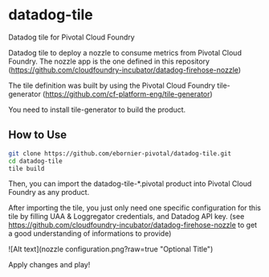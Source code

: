 # datadog-tile
Datadog tile for Pivotal Cloud Foundry

Datadog tile to deploy a nozzle to consume metrics from Pivotal Cloud Foundry. The nozzle app is the one defined in this repository (https://github.com/cloudfoundry-incubator/datadog-firehose-nozzle)

The tile definition was built by using the Pivotal Cloud Foundry tile-generator (https://github.com/cf-platform-eng/tile-generator)

You need to install tile-generator to build the product.

## How to Use

```bash
git clone https://github.com/ebornier-pivotal/datadog-tile.git
cd datadog-tile
tile build
```

Then, you can import the datadog-tile-*.pivotal product into Pivotal Cloud Foundry as any product.

After importing the tile, you just only need one specific configuration for this tile by filling UAA & Loggregator credentials, and Datadog API key. (see https://github.com/cloudfoundry-incubator/datadog-firehose-nozzle to get a good understanding of informations to provide)

![Alt text](nozzle configuration.png?raw=true "Optional Title")

Apply changes and play!







